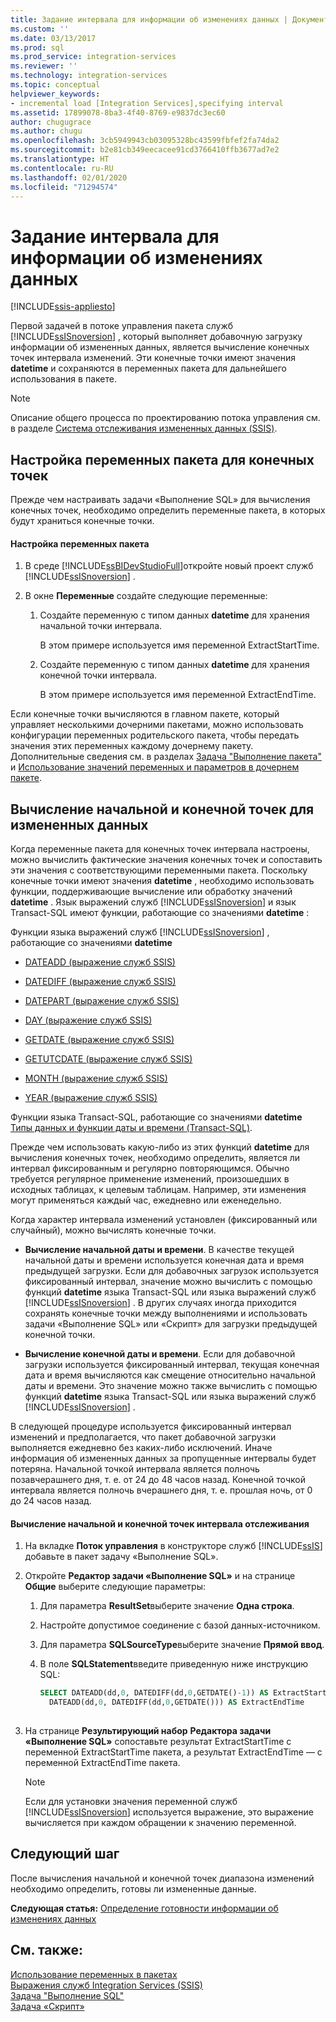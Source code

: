 ```yaml
---
title: Задание интервала для информации об изменениях данных | Документы Майкрософт
ms.custom: ''
ms.date: 03/13/2017
ms.prod: sql
ms.prod_service: integration-services
ms.reviewer: ''
ms.technology: integration-services
ms.topic: conceptual
helpviewer_keywords:
- incremental load [Integration Services],specifying interval
ms.assetid: 17899078-8ba3-4f40-8769-e9837dc3ec60
author: chugugrace
ms.author: chugu
ms.openlocfilehash: 3cb5949943cb03095328bc43599fbfef2fa74da2
ms.sourcegitcommit: b2e81cb349eecacee91cd3766410ffb3677ad7e2
ms.translationtype: HT
ms.contentlocale: ru-RU
ms.lasthandoff: 02/01/2020
ms.locfileid: "71294574"
---
```

# <a name="specify-an-interval-of-change-data"></a>Задание интервала для информации об изменениях данных

[!INCLUDE[ssis-appliesto](../../includes/ssis-appliesto-ssvrpluslinux-asdb-asdw-xxx.md)]


  Первой задачей в потоке управления пакета служб [!INCLUDE[ssISnoversion](../../includes/ssisnoversion-md.md)] , который выполняет добавочную загрузку информации об измененных данных, является вычисление конечных точек интервала изменений. Эти конечные точки имеют значения **datetime** и сохраняются в переменных пакета для дальнейшего использования в пакете.  
  
> [!NOTE]  
>  Описание общего процесса по проектированию потока управления см. в разделе [Система отслеживания измененных данных (SSIS)](../../integration-services/change-data-capture/change-data-capture-ssis.md).  
  
## <a name="set-up-package-variables-for-the-endpoints"></a>Настройка переменных пакета для конечных точек  
 Прежде чем настраивать задачи «Выполнение SQL» для вычисления конечных точек, необходимо определить переменные пакета, в которых будут храниться конечные точки.  
  
#### <a name="to-set-up-package-variables"></a>Настройка переменных пакета  
  
1.  В среде [!INCLUDE[ssBIDevStudioFull](../../includes/ssbidevstudiofull-md.md)]откройте новый проект служб [!INCLUDE[ssISnoversion](../../includes/ssisnoversion-md.md)] .  
  
2.  В окне **Переменные** создайте следующие переменные:  
  
    1.  Создайте переменную с типом данных **datetime** для хранения начальной точки интервала.  
  
         В этом примере используется имя переменной ExtractStartTime.  
  
    2.  Создайте переменную с типом данных **datetime** для хранения конечной точки интервала.  
  
         В этом примере используется имя переменной ExtractEndTime.  
  
 Если конечные точки вычисляются в главном пакете, который управляет несколькими дочерними пакетами, можно использовать конфигурации переменных родительского пакета, чтобы передать значения этих переменных каждому дочернему пакету. Дополнительные сведения см. в разделах [Задача "Выполнение пакета"](../../integration-services/control-flow/execute-package-task.md) и [Использование значений переменных и параметров в дочернем пакете](../../integration-services/packages/legacy-package-deployment-ssis.md#child).  
  
## <a name="calculate-a-starting-point-and-an-ending-point-for-change-data"></a>Вычисление начальной и конечной точек для измененных данных  
 Когда переменные пакета для конечных точек интервала настроены, можно вычислить фактические значения конечных точек и сопоставить эти значения с соответствующими переменными пакета. Поскольку конечные точки имеют значения **datetime** , необходимо использовать функции, поддерживающие вычисление или обработку значений **datetime** . Язык выражений служб [!INCLUDE[ssISnoversion](../../includes/ssisnoversion-md.md)] и язык Transact-SQL имеют функции, работающие со значениями **datetime** :  
  
 Функции языка выражений служб [!INCLUDE[ssISnoversion](../../includes/ssisnoversion-md.md)] , работающие со значениями **datetime**  
 -   [DATEADD (выражение служб SSIS)](../../integration-services/expressions/dateadd-ssis-expression.md)  
  
-   [DATEDIFF (выражение служб SSIS)](../../integration-services/expressions/datediff-ssis-expression.md)  
  
-   [DATEPART (выражение служб SSIS)](../../integration-services/expressions/datepart-ssis-expression.md)  
  
-   [DAY (выражение служб SSIS)](../../integration-services/expressions/day-ssis-expression.md)  
  
-   [GETDATE (выражение служб SSIS)](../../integration-services/expressions/getdate-ssis-expression.md)  
  
-   [GETUTCDATE (выражение служб SSIS)](../../integration-services/expressions/getutcdate-ssis-expression.md)  
  
-   [MONTH (выражение служб SSIS)](../../integration-services/expressions/month-ssis-expression.md)  
  
-   [YEAR (выражение служб SSIS)](../../integration-services/expressions/year-ssis-expression.md)  
  
 Функции языка Transact-SQL, работающие со значениями **datetime**  
 [Типы данных и функции даты и времени (Transact-SQL)](../../t-sql/functions/date-and-time-data-types-and-functions-transact-sql.md).  
  
 Прежде чем использовать какую-либо из этих функций **datetime** для вычисления конечных точек, необходимо определить, является ли интервал фиксированным и регулярно повторяющимся. Обычно требуется регулярное применение изменений, произошедших в исходных таблицах, к целевым таблицам. Например, эти изменения могут применяться каждый час, ежедневно или еженедельно.  
  
 Когда характер интервала изменений установлен (фиксированный или случайный), можно вычислять конечные точки.  
  
-   **Вычисление начальной даты и времени**. В качестве текущей начальной даты и времени используется конечная дата и время предыдущей загрузки. Если для добавочных загрузок используется фиксированный интервал, значение можно вычислить с помощью функций **datetime** языка Transact-SQL или языка выражений служб [!INCLUDE[ssISnoversion](../../includes/ssisnoversion-md.md)] . В других случаях иногда приходится сохранять конечные точки между выполнениями и использовать задачи «Выполнение SQL» или «Скрипт» для загрузки предыдущей конечной точки.  
  
-   **Вычисление конечной даты и времени**. Если для добавочной загрузки используется фиксированный интервал, текущая конечная дата и время вычисляются как смещение относительно начальной даты и времени. Это значение можно также вычислить с помощью функций **datetime** языка Transact-SQL или языка выражений служб [!INCLUDE[ssISnoversion](../../includes/ssisnoversion-md.md)] .  
  
 В следующей процедуре используется фиксированный интервал изменений и предполагается, что пакет добавочной загрузки выполняется ежедневно без каких-либо исключений. Иначе информация об измененных данных за пропущенные интервалы будет потеряна. Начальной точкой интервала является полночь позавчерашнего дня, т. е. от 24 до 48 часов назад. Конечной точкой интервала является полночь вчерашнего дня, т. е. прошлая ночь, от 0 до 24 часов назад.  
  
#### <a name="to-calculate-the-starting-point-and-ending-point-for-the-capture-interval"></a>Вычисление начальной и конечной точек интервала отслеживания  
  
1.  На вкладке **Поток управления** в конструкторе служб [!INCLUDE[ssIS](../../includes/ssis-md.md)] добавьте в пакет задачу «Выполнение SQL».  
  
2.  Откройте **Редактор задачи «Выполнение SQL»** и на странице **Общие** выберите следующие параметры:  
  
    1.  Для параметра **ResultSet**выберите значение **Одна строка**.  
  
    2.  Настройте допустимое соединение с базой данных-источником.  
  
    3.  Для параметра **SQLSourceType**выберите значение **Прямой ввод**.  
  
    4.  В поле **SQLStatement**введите приведенную ниже инструкцию SQL:  
  
        ```sql
        SELECT DATEADD(dd,0, DATEDIFF(dd,0,GETDATE()-1)) AS ExtractStartTime,  
          DATEADD(dd,0, DATEDIFF(dd,0,GETDATE())) AS ExtractEndTime  
  
        ```  
  
3.  На странице **Результирующий набор** **Редактора задачи «Выполнение SQL»** сопоставьте результат ExtractStartTime с переменной ExtractStartTime пакета, а результат ExtractEndTime — с переменной ExtractEndTime пакета.  
  
    > [!NOTE]  
    >  Если для установки значения переменной служб [!INCLUDE[ssISnoversion](../../includes/ssisnoversion-md.md)] используется выражение, это выражение вычисляется при каждом обращении к значению переменной.  
  
## <a name="next-step"></a>Следующий шаг  
 После вычисления начальной и конечной точек диапазона изменений необходимо определить, готовы ли измененные данные.  
  
 **Следующая статья:** [Определение готовности информации об изменениях данных](../../integration-services/change-data-capture/determine-whether-the-change-data-is-ready.md)  
  
## <a name="see-also"></a>См. также:  
 [Использование переменных в пакетах](https://msdn.microsoft.com/library/7742e92d-46c5-4cc4-b9a3-45b688ddb787)   
 [Выражения служб Integration Services (SSIS)](../../integration-services/expressions/integration-services-ssis-expressions.md)   
 [Задача "Выполнение SQL"](../../integration-services/control-flow/execute-sql-task.md)   
 [Задача «Скрипт»](../../integration-services/control-flow/script-task.md)  
  
  
